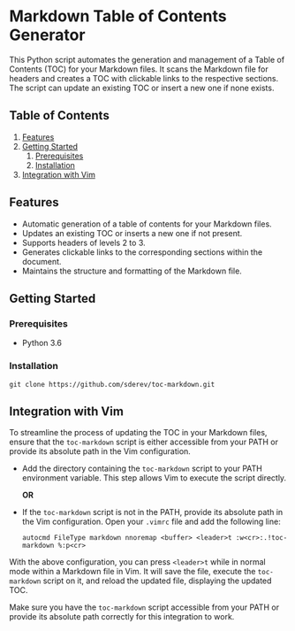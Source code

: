 # Markdown Table of Contents Generator

This Python script automates the generation and management of a Table of Contents (TOC) for your Markdown files. It scans the Markdown file for headers and creates a TOC with clickable links to the respective sections. The script can update an existing TOC or insert a new one if none exists.

<!-- TOC -->
## Table of Contents

1. [Features](#features)
1. [Getting Started](#getting-started)
    1. [Prerequisites](#prerequisites)
    1. [Installation](#installation)
1. [Integration with Vim](#integration-with-vim)
<!-- /TOC -->

## Features

* Automatic generation of a table of contents for your Markdown files.
* Updates an existing TOC or inserts a new one if not present.
* Supports headers of levels 2 to 3.
* Generates clickable links to the corresponding sections within the document.
* Maintains the structure and formatting of the Markdown file.

## Getting Started

### Prerequisites

* Python 3.6

### Installation

```shell
git clone https://github.com/sderev/toc-markdown.git
```

## Integration with Vim

To streamline the process of updating the TOC in your Markdown files, ensure that the `toc-markdown` script is either accessible from your PATH or provide its absolute path in the Vim configuration.

* Add the directory containing the `toc-markdown` script to your PATH environment variable. This step allows Vim to execute the script directly.

   **OR**

* If the `toc-markdown` script is not in the PATH, provide its absolute path in the Vim configuration. Open your `.vimrc` file and add the following line:

   ```vim
   autocmd FileType markdown nnoremap <buffer> <leader>t :w<cr>:.!toc-markdown %:p<cr>
   ```

With the above configuration, you can press `<leader>t` while in normal mode within a Markdown file in Vim. It will save the file, execute the `toc-markdown` script on it, and reload the updated file, displaying the updated TOC.

Make sure you have the `toc-markdown` script accessible from your PATH or provide its absolute path correctly for this integration to work.
